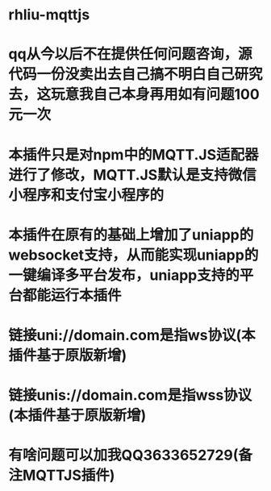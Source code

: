 # rhliu-mqttjs
# qq从今以后不在提供任何问题咨询，源代码一份没卖出去自己搞不明白自己研究去，这玩意我自己本身再用如有问题100元一次
# 本插件只是对npm中的MQTT.JS适配器进行了修改，MQTT.JS默认是支持微信小程序和支付宝小程序的
# 本插件在原有的基础上增加了uniapp的websocket支持，从而能实现uniapp的一键编译多平台发布，uniapp支持的平台都能运行本插件
# 链接uni://domain.com是指ws协议(本插件基于原版新增)
# 链接unis://domain.com是指wss协议(本插件基于原版新增)
# 有啥问题可以加我QQ3633652729(备注MQTTJS插件)